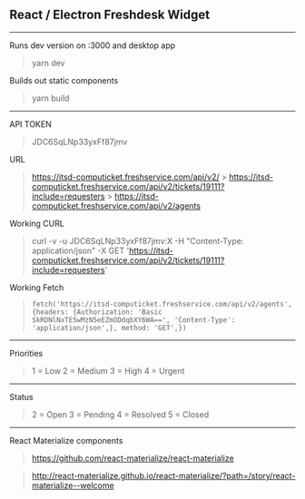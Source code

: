 ## React / Electron Freshdesk Widget

---

Runs dev version on :3000 and desktop app

> yarn dev

Builds out static components

> yarn build

---

API TOKEN

> JDC6SqLNp33yxFf87jmv

URL

> https://itsd-computicket.freshservice.com/api/v2/ > https://itsd-computicket.freshservice.com/api/v2/tickets/19111?include=requesters > https://itsd-computicket.freshservice.com/api/v2/agents

Working CURL

> curl -v -u JDC6SqLNp33yxFf87jmv:X -H "Content-Type: application/json" -X GET 'https://itsd-computicket.freshservice.com/api/v2/tickets/19111?include=requesters'

Working Fetch

> `fetch('https://itsd-computicket.freshservice.com/api/v2/agents', {headers: {Authorization: 'Basic SkRDNlNxTE5wMzN5eEZmODdqbXY6WA==', 'Content-Type': 'application/json',}, method: 'GET',})`

---

Priorities

> 1 = Low
> 2 = Medium
> 3 = High
> 4 = Urgent

---

Status

> 2 = Open
> 3 = Pending
> 4 = Resolved
> 5 = Closed

---

React Materialize components

> https://github.com/react-materialize/react-materialize

> http://react-materialize.github.io/react-materialize/?path=/story/react-materialize--welcome
